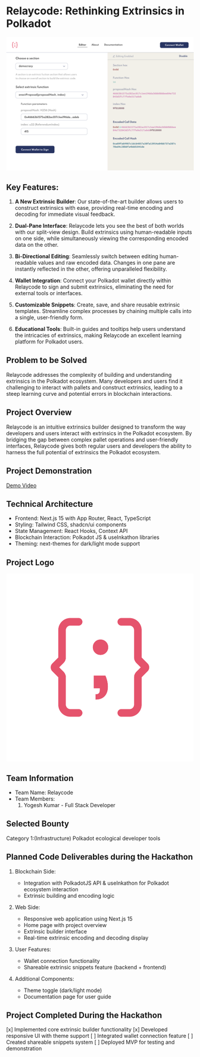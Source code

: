 # Relaycode: Rethinking Extrinsics in Polkadot


<div align="center">
<img src="docs/relaycode.png"/>
</div>

## Key Features:

1. **A New Extrinsic Builder**: Our state-of-the-art builder allows users to construct extrinsics with ease, providing real-time encoding and decoding for immediate visual feedback.

2. **Dual-Pane Interface**: Relaycode lets you see the best of both worlds with our split-view design. Build extrinsics using human-readable inputs on one side, while simultaneously viewing the corresponding encoded data on the other.

3. **Bi-Directional Editing**: Seamlessly switch between editing human-readable values and raw encoded data. Changes in one pane are instantly reflected in the other, offering unparalleled flexibility.

4. **Wallet Integration**: Connect your Polkadot wallet directly within Relaycode to sign and submit extrinsics, eliminating the need for external tools or interfaces.

5. **Customizable Snippets**: Create, save, and share reusable extrinsic templates. Streamline complex processes by chaining multiple calls into a single, user-friendly form.

6. **Educational Tools**: Built-in guides and tooltips help users understand the intricacies of extrinsics, making Relaycode an excellent learning platform for Polkadot users.


## Problem to be Solved
Relaycode addresses the complexity of building and understanding extrinsics in the Polkadot ecosystem. Many developers and users find it challenging to interact with pallets and construct extrinsics, leading to a steep learning curve and potential errors in blockchain interactions.

## Project Overview
Relaycode is an intuitive extrinsics builder designed to transform the way developers and users interact with extrinsics in the Polkadot ecosystem. By bridging the gap between complex pallet operations and user-friendly interfaces, Relaycode gives both regular users and developers the ability to harness the full potential of extrinsics the Polkadot ecosystem.

## Project Demonstration
[Demo Video](docs/demo.mp4)

## Technical Architecture
- Frontend: Next.js 15 with App Router, React, TypeScript
- Styling: Tailwind CSS, shadcn/ui components
- State Management: React Hooks, Context API
- Blockchain Interaction: Polkadot JS & useInkathon libraries
- Theming: next-themes for dark/light mode support

## Project Logo
<img src="docs/logo.png"/>

## Team Information
- Team Name: Relaycode
- Team Members:
  1. Yogesh Kumar - Full Stack Developer

## Selected Bounty
Category 1:(Infrastructure) Polkadot ecological developer tools

## Planned Code Deliverables during the Hackathon
1. Blockchain Side:
   - Integration with PolkadotJS API & useInkathon for Polkadot ecosystem interaction
   - Extrinsic building and encoding logic

2. Web Side:
   - Responsive web application using Next.js 15
   - Home page with project overview
   - Extrinsic builder interface
   - Real-time extrinsic encoding and decoding display

3. User Features:
   - Wallet connection functionality
   - Shareable extrinsic snippets feature (backend + frontend)

4. Additional Components:
   - Theme toggle (dark/light mode)
   - Documentation page for user guide

## Project Completed During the Hackathon
[x] Implemented core extrinsic builder functionality
[x] Developed responsive UI with theme support
[ ] Integrated wallet connection feature
[ ] Created shareable snippets system
[ ] Deployed MVP for testing and demonstration